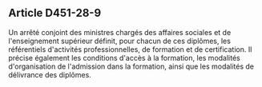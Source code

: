 ## Article D451-28-9

Un arrêté conjoint des ministres chargés des affaires sociales et de l'enseignement supérieur définit, pour
chacun de ces diplômes, les référentiels d'activités professionnelles, de formation et de certification. Il
précise également les conditions d'accès à la formation, les modalités d'organisation de l'admission dans la
formation, ainsi que les modalités de délivrance des diplômes.

